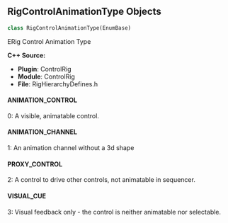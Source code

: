 ## RigControlAnimationType Objects

```python
class RigControlAnimationType(EnumBase)
```

ERig Control Animation Type

**C++ Source:**

- **Plugin**: ControlRig
- **Module**: ControlRig
- **File**: RigHierarchyDefines.h

<a id="unreal.RigControlAnimationType.ANIMATION_CONTROL"></a>

#### ANIMATION_CONTROL

0: A visible, animatable control.

<a id="unreal.RigControlAnimationType.ANIMATION_CHANNEL"></a>

#### ANIMATION_CHANNEL

1: An animation channel without a 3d shape

<a id="unreal.RigControlAnimationType.PROXY_CONTROL"></a>

#### PROXY_CONTROL

2: A control to drive other controls,
not animatable in sequencer.

<a id="unreal.RigControlAnimationType.VISUAL_CUE"></a>

#### VISUAL_CUE

3: Visual feedback only - the control is
neither animatable nor selectable.

<a id="unreal.ConnectorType"></a>